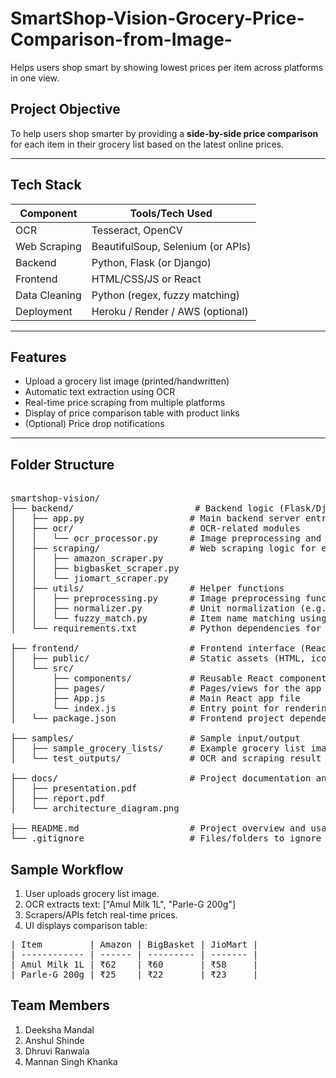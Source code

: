 # SmartShop-Vision-Grocery-Price-Comparison-from-Image-
Helps users shop smart by showing lowest prices per item across platforms in one view. 

## Project Objective

To help users shop smarter by providing a **side-by-side price comparison** for each item in their grocery list based on the latest online prices.

---

## Tech Stack

| Component         | Tools/Tech Used                    |
|------------------|------------------------------------|
| OCR              | Tesseract, OpenCV                  |
| Web Scraping     | BeautifulSoup, Selenium (or APIs)  |
| Backend          | Python, Flask (or Django)          |
| Frontend         | HTML/CSS/JS or React               |
| Data Cleaning    | Python (regex, fuzzy matching)     |
| Deployment       | Heroku / Render / AWS (optional)   |

---

## Features

- Upload a grocery list image (printed/handwritten)
- Automatic text extraction using OCR
- Real-time price scraping from multiple platforms
- Display of price comparison table with product links
- (Optional) Price drop notifications

---

## Folder Structure
<pre> 
smartshop-vision/
├── backend/                       # Backend logic (Flask/Django, OCR, Scraping)
│   ├── app.py                    # Main backend server entry point
│   ├── ocr/                      # OCR-related modules
│   │   └── ocr_processor.py      # Image preprocessing and text extraction logic
│   ├── scraping/                 # Web scraping logic for each platform
│   │   ├── amazon_scraper.py
│   │   ├── bigbasket_scraper.py
│   │   └── jiomart_scraper.py
│   ├── utils/                    # Helper functions
│   │   ├── preprocessing.py      # Image preprocessing functions
│   │   ├── normalizer.py         # Unit normalization (e.g., 1L vs 1000ml)
│   │   └── fuzzy_match.py        # Item name matching using fuzzy logic
│   └── requirements.txt          # Python dependencies for the backend

├── frontend/                     # Frontend interface (React or plain JS)
│   ├── public/                   # Static assets (HTML, icons, etc.)
│   └── src/
│       ├── components/           # Reusable React components
│       ├── pages/                # Pages/views for the app
│       ├── App.js                # Main React app file
│       └── index.js              # Entry point for rendering React
│   └── package.json              # Frontend project dependencies and scripts

├── samples/                      # Sample input/output
│   ├── sample_grocery_lists/     # Example grocery list images
│   └── test_outputs/             # OCR and scraping result samples

├── docs/                         # Project documentation and reports
│   ├── presentation.pdf
│   ├── report.pdf
│   └── architecture_diagram.png

├── README.md                     # Project overview and usage guide
└── .gitignore                    # Files/folders to ignore in version control
</pre>


## Sample Workflow
1. User uploads grocery list image.
2. OCR extracts text: ["Amul Milk 1L", "Parle-G 200g"]
3. Scrapers/APIs fetch real-time prices.
4. UI displays comparison table:
<pre>
| Item         | Amazon | BigBasket | JioMart |
| ------------ | ------ | --------- | ------- |
| Amul Milk 1L | ₹62    | ₹60       | ₹58     |
| Parle-G 200g | ₹25    | ₹22       | ₹23     |
</pre>

## Team Members
1. Deeksha Mandal
2. Anshul Shinde
3. Dhruvi Ranwala
4. Mannan Singh Khanka
